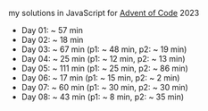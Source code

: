 my solutions in JavaScript for [Advent of Code](https://adventofcode.com/) 2023


- Day 01: ~  57 min
- Day 02: ~  18 min
- Day 03: ~  67 min (p1: ~ 48 min, p2: ~ 19 min)
- Day 04: ~  25 min (p1: ~ 12 min, p2: ~ 13 min)
- Day 05: ~ 111 min (p1: ~ 25 min, p2: ~ 86 min)
- Day 06: ~  17 min (p1: ~ 15 min, p2: ~  2 min)
- Day 07: ~  60 min (p1: ~ 30 min, p2: ~ 30 min)
- Day 08: ~  43 min (p1: ~  8 min, p2: ~ 35 min)
